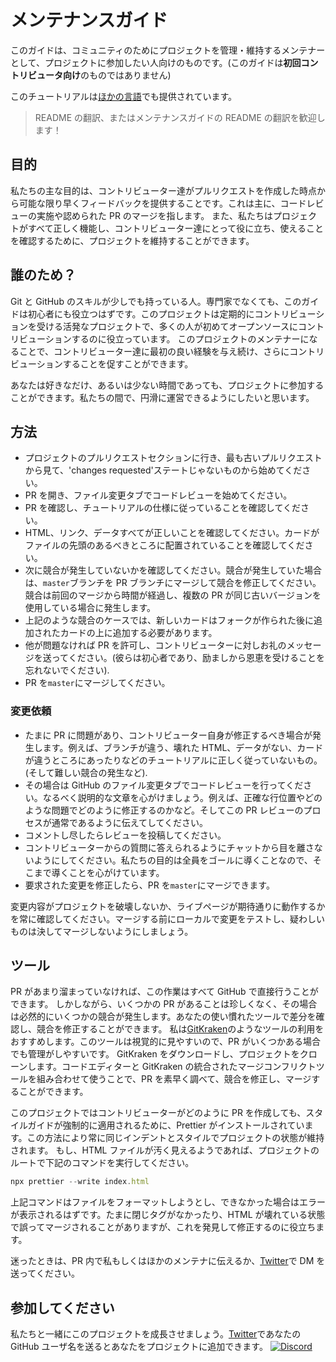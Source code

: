 # メンテナンスガイド

このガイドは、コミュニティのためにプロジェクトを管理・維持するメンテナーとして、プロジェクトに参加したい人向けのものです。(このガイドは**初回コントリビュータ向け**のものではありません)

このチュートリアルは[ほかの言語](../translation.md)でも提供されています。

> README の翻訳、またはメンテナンスガイドの README の翻訳を歓迎します！

## 目的

私たちの主な目的は、コントリビューター達がプルリクエストを作成した時点から可能な限り早くフィードバックを提供することです。これは主に、コードレビューの実施や認められた PR のマージを指します。
また、私たちはプロジェクトがすべて正しく機能し、コントリビューター達にとって役に立ち、使えることを確認するために、プロジェクトを維持することができます。

## 誰のため？

Git と GitHub のスキルが少しでも持っている人。専門家でなくても、このガイドは初心者にも役立つはずです。このプロジェクトは定期的にコントリビューションを受ける活発なプロジェクトで、多くの人が初めてオープンソースにコントリビューションするのに役立っています。
このプロジェクトのメンテナーになることで、コントリビューター達に最初の良い経験を与え続け、さらにコントリビューションすることを促すことができます。

あなたは好きなだけ、あるいは少ない時間であっても、プロジェクトに参加することができます。私たちの間で、円滑に運営できるようにしたいと思います。

## 方法

- プロジェクトのプルリクエストセクションに行き、最も古いプルリクエストから見て、'changes requested'ステートじゃないものから始めてください。
- PR を開き、ファイル変更タブでコードレビューを始めてください。
- PR を確認し、チュートリアルの仕様に従っていることを確認してください。
- HTML、リンク、データすべてが正しいことを確認してください。カードがファイルの先頭のあるべきところに配置されていることを確認してください。
- 次に競合が発生していないかを確認してください。競合が発生していた場合は、`master`ブランチを PR ブランチにマージして競合を修正してください。競合は前回のマージから時間が経過し、複数の PR が同じ古いバージョンを使用している場合に発生します。
- 上記のような競合のケースでは、新しいカードはフォークが作られた後に追加されたカードの上に追加する必要があります。
- 他が問題なければ PR を許可し、コントリビューターに対しお礼のメッセージを送ってください。(彼らは初心者であり、励ましから恩恵を受けることを忘れないでください).
- PR を`master`にマージしてください。

### 変更依頼

- たまに PR に問題があり、コントリビューター自身が修正するべき場合が発生します。例えば、ブランチが違う、壊れた HTML、データがない、カードが違うところにあったりなどのチュートリアルに正しく従っていないもの。(そして難しい競合の発生など).
- その場合は GitHub のファイル変更タブでコードレビューを行ってください。なるべく説明的な文章を心がけましょう。例えば、正確な行位置やどのような問題でどのように修正するのかなど。そしてこの PR レビューのプロセスが通常であるように伝えてしてください。
- コメントし尽したらレビューを投稿してください。
- コントリビューターからの質問に答えられるようにチャットから目を離さないようにしてください。私たちの目的は全員をゴールに導くことなので、そこまで導くことを心がけています。
- 要求された変更を修正したら、PR を`master`にマージできます。

変更内容がプロジェクトを破壊しないか、ライブページが期待通りに動作するかを常に確認してください。マージする前にローカルで変更をテストし、疑わしいものは決してマージしないようにしましょう。

## ツール

PR があまり溜まっていなければ、この作業はすべて GitHub で直接行うことができます。
しかしながら、いくつかの PR があることは珍しくなく、その場合は必然的にいくつかの競合が発生します。あなたの使い慣れたツールで差分を確認し、競合を修正することができます。
私は[GitKraken](https://www.gitkraken.com/download)のようなツールの利用をおすすめします。このツールは視覚的に見やすいので、PR がいくつかある場合でも管理がしやすいです。
GitKraken をダウンロードし、プロジェクトをクローンします。コードエディターと GitKraken の統合されたマージコンフリクトツールを組み合わせて使うことで、PR を素早く調べて、競合を修正し、マージすることができます。

このプロジェクトではコントリビューターがどのように PR を作成しても、スタイルガイドが強制的に適用されるために、Prettier がインストールされています。この方法により常に同じインデントとスタイルでプロジェクトの状態が維持されます。
もし、HTML ファイルが汚く見えるようであれば、プロジェクトのルートで下記のコマンドを実行してください。

```js
npx prettier --write index.html
```

上記コマンドはファイルをフォーマットしようとし、できなかった場合はエラーが表示されるはずです。たまに閉じタグがなかったり、HTML が壊れている状態で誤ってマージされることがありますが、これを発見して修正するのに役立ちます。

迷ったときは、PR 内で私もしくはほかのメンテナに伝えるか、[Twitter](https://twitter.com/Syknapse)で DM を送ってください。

## 参加してください

私たちと一緒にこのプロジェクトを成長させましょう。[Twitter](https://twitter.com/Syknapse)であなたの GitHub ユーザ名を送るとあなたをプロジェクトに追加できます。
[![Discord](https://badgen.net/discord/online-members/tWkvS4ueVF?label=Join%20Our%20Discord%20Server&icon=discord)](https://discord.gg/tWkvS4ueVF 'Join our Discord server!')
